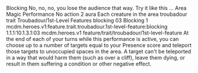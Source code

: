 <ability>
  <name>Blocking</name>
  <flavor>No, no, no, you lose the audience that way. Try it like this …</flavor>
  <keywords>
    <keyword>Area</keyword>
    <keyword>Magic</keyword>
    <keyword>Performance</keyword>
  </keywords>
  <type>No action</type>
  <distance>2 aura</distance>
  <target>Each creature in the area</target>
  <metadata>
    <class>troubadour</class>
    <feature_type>trait</feature_type>
    <file_dpath>Troubadour/1st-Level Features</file_dpath>
    <item_id>blocking</item_id>
    <item_index>03</item_index>
    <item_name>Blocking</item_name>
    <level>1</level>
    <scc>mcdm.heroes.v1:feature.trait.troubadour.1st-level-feature:blocking</scc>
    <scdc>1.1.1:10.1.3.1:03</scdc>
    <source>mcdm.heroes.v1</source>
    <type>feature/trait/troubadour/1st-level-feature</type>
  </metadata>
  <effects>
    <effect type="mundane">At the end of each of your turns while this performance is active, you can choose up to a number of targets equal to your Presence score and teleport those targets to unoccupied spaces in the area. A target can&apos;t be teleported in a way that would harm them (such as over a cliff), leave them dying, or result in them suffering a condition or other negative effect.</effect>
  </effects>
</ability>
